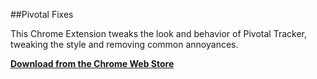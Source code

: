 ##Pivotal Fixes

This Chrome Extension tweaks the look and behavior of Pivotal Tracker, tweaking the style and removing common annoyances.

**[Download from the Chrome Web Store](https://chrome.google.com/webstore/detail/ilbdhcklbhlfaapjjdmoecofhniakhdk/)**